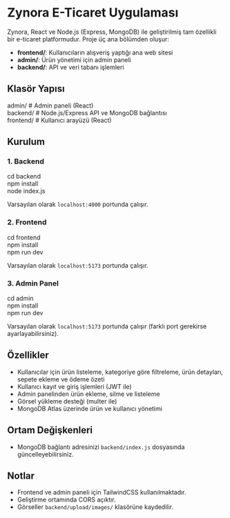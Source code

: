 # Zynora E-Ticaret Uygulaması

Zynora, React ve Node.js (Express, MongoDB) ile geliştirilmiş tam özellikli bir e-ticaret platformudur. Proje üç ana bölümden oluşur:

- **frontend/**: Kullanıcıların alışveriş yaptığı ana web sitesi<br>
- **admin/**: Ürün yönetimi için admin paneli<br>
- **backend/**: API ve veri tabanı işlemleri

## Klasör Yapısı

admin/      # Admin paneli (React)<br>
backend/    # Node.js/Express API ve MongoDB bağlantısı<br>
frontend/   # Kullanıcı arayüzü (React)

## Kurulum

### 1. Backend

cd backend<br>
npm install<br>
node index.js

Varsayılan olarak `localhost:4000` portunda çalışır.

### 2. Frontend

cd frontend<br>
npm install<br>
npm run dev

Varsayılan olarak `localhost:5173` portunda çalışır.

### 3. Admin Panel


cd admin<br>
npm install<br>
npm run dev

Varsayılan olarak `localhost:5173` portunda çalışır (farklı port gerekirse ayarlayabilirsiniz).

## Özellikler

- Kullanıcılar için ürün listeleme, kategoriye göre filtreleme, ürün detayları, sepete ekleme ve ödeme özeti
- Kullanıcı kayıt ve giriş işlemleri (JWT ile)
- Admin panelinden ürün ekleme, silme ve listeleme
- Görsel yükleme desteği (multer ile)
- MongoDB Atlas üzerinde ürün ve kullanıcı yönetimi

## Ortam Değişkenleri

- MongoDB bağlantı adresinizi `backend/index.js` dosyasında güncelleyebilirsiniz.

## Notlar

- Frontend ve admin paneli için TailwindCSS kullanılmaktadır.
- Geliştirme ortamında CORS açıktır.
- Görseller `backend/upload/images/` klasörüne kaydedilir.
